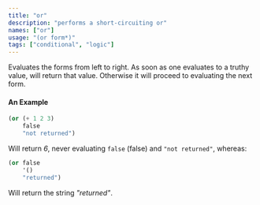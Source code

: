 ```yaml
---
title: "or"
description: "performs a short-circuiting or"
names: ["or"]
usage: "(or form*)"
tags: ["conditional", "logic"]
---
```


Evaluates the forms from left to right. As soon as one evaluates to a truthy value, will return that value. Otherwise it will proceed to evaluating the next form.

#### An Example

```scheme
(or (+ 1 2 3)
    false
    "not returned")
```

Will return _6_, never evaluating `false` (false) and `"not returned"`, whereas:

```scheme
(or false
    '()
    "returned")
```

Will return the string _"returned"_.
